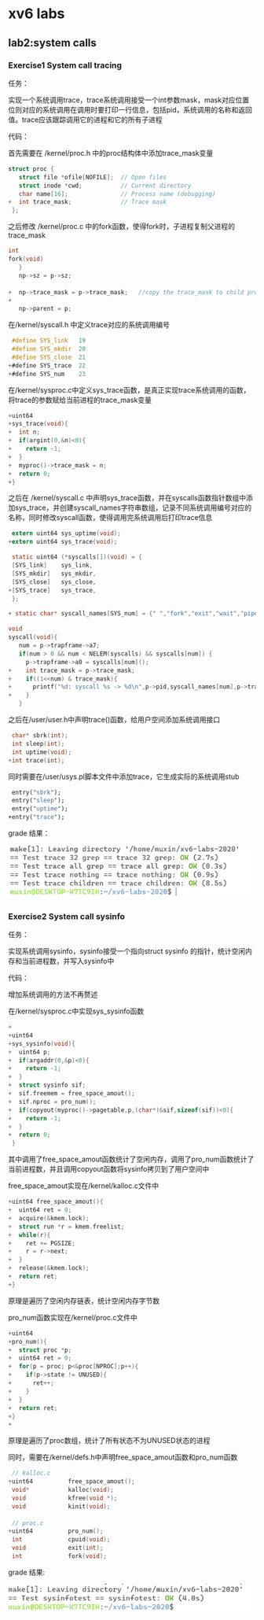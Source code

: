 # xv6 labs
## **lab2**:system calls
### **Exercise1** System call tracing
任务：

实现一个系统调用trace，trace系统调用接受一个int参数mask，mask对应位置位则对应的系统调用在调用时要打印一行信息，包括pid，系统调用的名称和返回值。trace应该跟踪调用它的进程和它的所有子进程

代码：

首先需要在 /kernel/proc.h 中的proc结构体中添加trace_mask变量
```c
struct proc {
   struct file *ofile[NOFILE];  // Open files
   struct inode *cwd;           // Current directory
   char name[16];               // Process name (debugging)
+  int trace_mask;              // Trace mask
 };
```
之后修改 /kernel/proc.c 中的fork函数，使得fork时，子进程复制父进程的trace_mask

```c
int
fork(void)
   }
   np->sz = p->sz;

+  np->trace_mask = p->trace_mask;   //copy the trace_mask to child process
+
   np->parent = p;
```

在/kernel/syscall.h 中定义trace对应的系统调用编号

```c
 #define SYS_link   19
 #define SYS_mkdir  20
 #define SYS_close  21
+#define SYS_trace  22
+#define SYS_num    23
```

在/kernel/sysproc.c中定义sys_trace函数，是真正实现trace系统调用的函数，将trace的参数赋给当前进程的trace_mask变量

```c
+uint64
+sys_trace(void){
+  int n;
+  if(argint(0,&n)<0){
+    return -1;
+  }
+  myproc()->trace_mask = n;
+  return 0;
+}
```

之后在 /kernel/syscall.c 中声明sys_trace函数，并在syscalls函数指针数组中添加sys_trace，并创建syscall_names字符串数组，记录不同系统调用编号对应的名称，同时修改syscall函数，使得调用完系统调用后打印trace信息

```c
 extern uint64 sys_uptime(void);
+extern uint64 sys_trace(void);
```
```c
 static uint64 (*syscalls[])(void) = {
 [SYS_link]    sys_link,
 [SYS_mkdir]   sys_mkdir,
 [SYS_close]   sys_close,
+[SYS_trace]   sys_trace,
 };
```

```c
+ static char* syscall_names[SYS_num] = {" ","fork","exit","wait","pipe","read","kill","exec","fstat","chdir","dup","getpid","sbrk","sleep","uptime","open","write","mknod","unlink","link","mkdir","close","trace"};
```

```c
void
syscall(void){
   num = p->trapframe->a7;
   if(num > 0 && num < NELEM(syscalls) && syscalls[num]) {
     p->trapframe->a0 = syscalls[num]();
+    int trace_mask = p->trace_mask;
+    if((1<<num) & trace_mask){
+      printf("%d: syscall %s -> %d\n",p->pid,syscall_names[num],p->trapframe->a0);
+    }
   } 
```

之后在/user/user.h中声明trace()函数，给用户空间添加系统调用接口

```c
 char* sbrk(int);
 int sleep(int);
 int uptime(void);
+int trace(int);
```

同时需要在/user/usys.pl脚本文件中添加trace，它生成实际的系统调用stub

```pl
 entry("sbrk");
 entry("sleep");
 entry("uptime");
+entry("trace");
```

grade 结果：

![](./image/trace.png)

### **Exercise2** System call sysinfo
任务：

实现系统调用sysinfo，sysinfo接受一个指向struct sysinfo 的指针，统计空闲内存和当前进程数，并写入sysinfo中

代码：

增加系统调用的方法不再赘述

在/kernel/sysproc.c中实现sys_sysinfo函数

```c
+
+uint64
+sys_sysinfo(void){
+  uint64 p;
+  if(argaddr(0,&p)<0){
+    return -1;
+  }
+  struct sysinfo sif;
+  sif.freemem = free_space_amout();
+  sif.nproc = pro_num();
+  if(copyout(myproc()->pagetable,p,(char*)&sif,sizeof(sif))<0){
+    return -1;
+  }
+  return 0;
 }
```

其中调用了free_space_amout函数统计了空闲内存，调用了pro_num函数统计了当前进程数，并且调用copyout函数将sysinfo拷贝到了用户空间中

free_space_amout实现在/kernel/kalloc.c文件中

```c
+uint64 free_space_amout(){
+  uint64 ret = 0;
+  acquire(&kmem.lock);
+  struct run *r = kmem.freelist;
+  while(r){
+    ret += PGSIZE;
+    r = r->next;
+  }
+  release(&kmem.lock);
+  return ret;
+}
```

原理是遍历了空闲内存链表，统计空闲内存字节数

pro_num函数实现在/kernel/proc.c文件中

```c
+uint64
+pro_num(){
+  struct proc *p;
+  uint64 ret = 0;
+  for(p = proc; p<&proc[NPROC];p++){
+    if(p->state != UNUSED){
+      ret++;
+    }
+  }
+  return ret;
+}
+
```
原理是遍历了proc数组，统计了所有状态不为UNUSED状态的进程

同时，需要在/kernel/defs.h中声明free_space_amout函数和pro_num函数

```c
 // kalloc.c
+uint64          free_space_amout();
 void*           kalloc(void);
 void            kfree(void *);
 void            kinit(void);

 // proc.c
+uint64          pro_num();
 int             cpuid(void);
 void            exit(int);
 int             fork(void);
```

grade 结果:

![](./image/sysinfo.png)